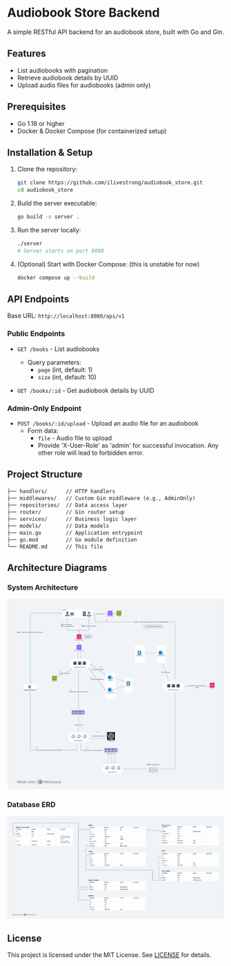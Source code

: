 # Audiobook Store Backend

A simple RESTful API backend for an audiobook store, built with Go and Gin.

## Features

- List audiobooks with pagination
- Retrieve audiobook details by UUID
- Upload audio files for audiobooks (admin only)

## Prerequisites

- Go 1.18 or higher
- Docker & Docker Compose (for containerized setup)

## Installation & Setup

1. Clone the repository:

   ```bash
   git clone https://github.com/ilivestrong/audiobook_store.git
   cd audiobook_store
   ```

2. Build the server executable:

   ```bash
   go build -o server .
   ```

3. Run the server locally:

   ```bash
   ./server
   # Server starts on port 8080
   ```

4. (Optional) Start with Docker Compose: (this is unstable for now)

   ```bash
   docker compose up --build
   ```

## API Endpoints

Base URL: `http://localhost:8080/api/v1`

### Public Endpoints

- `GET /books` - List audiobooks

  - Query parameters:
    - `page` (int, default: 1)
    - `size` (int, default: 10)

- `GET /books/:id` - Get audiobook details by UUID

### Admin-Only Endpoint

- `POST /books/:id/upload` - Upload an audio file for an audiobook
  - Form data:
    - `file` - Audio file to upload
    - Provide 'X-User-Role' as 'admin' for successful invocation. Any other role will lead to forbidden error.

## Project Structure

```
├── handlers/      // HTTP handlers
├── middlewares/   // Custom Gin middleware (e.g., AdminOnly)
├── repositories/  // Data access layer
├── router/        // Gin router setup
├── services/      // Business logic layer
├── models/        // Data models
├── main.go        // Application entrypoint
├── go.mod         // Go module definition
└── README.md      // This file
```

## Architecture Diagrams

### System Architecture

![System Architecture](system_architecture.png)

### Database ERD

![Database ERD](DB%20Model.png)

## License

This project is licensed under the MIT License. See [LICENSE](LICENSE) for details.

